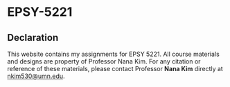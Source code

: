 # EPSY-5221

## Declaration
This website contains my assignments for EPSY 5221. All course materials and designs are property of Professor Nana Kim. For any citation or reference of these materials, please contact Professor **Nana Kim** directly at nkim530@umn.edu.
